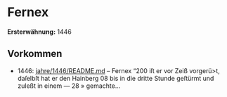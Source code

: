 # Fernex

**Ersterwähnung:** 1446

## Vorkommen
- 1446: [jahre/1446/README.md](../jahre/1446/README.md) – Fernex
“200 iſt er vor Zeiß vorgerü>t, daſelbſt hat er den Hainberg
08 bis in die dritte Stunde geſtürmt und zuleßt in einem —
28 » gemachte...
